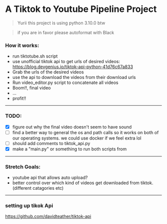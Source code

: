 # A Tiktok to Youtube Pipeline Project
>Yurii this project is using python 3.10.0 btw

>if you are in favor please autoformat with Black

### How it works:
- run tiktotube.sh script
- use unofficial tiktok api to get urls of desired videos: https://blog.devgenius.io/tiktok-api-python-41d76c67a833
- Grab the urls of the desired videos
- use the api to download the videos from their download urls
- Run video_editor.py script to concatenate all videos
- Boom!!, final video
- ...
- profit!!

---

### TODO:

- [x] figure out why the final video doesn't seem to have sound
- [ ] find a better way to general the os and path calls so it works on both of our operating systems. we could use docker if we feel extra lol
- [ ] should add comments to tiktok_api.py
- [x] make a "main.py" or something to run both scripts from

---

### Stretch Goals:
- youtube api that allows auto upload?
- better control over which kind of videos get downloaded from tiktok.(different catagories etc)

---
### setting up tikok Api
https://github.com/davidteather/tiktok-api
